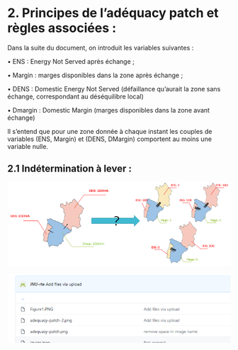 # 2.	Principes de l’adéquacy patch et règles associées :

Dans la suite du document, on introduit les variables suivantes :

•	ENS : Energy Not Served après échange ;

•	Margin : marges disponibles dans la zone après échange ;

•	DENS : Domestic Energy Not Served (défaillance qu’aurait la zone sans échange, correspondant au déséquilibre local)

•	Dmargin : Domestic Margin (marges disponibles dans la zone avant échange)

Il s’entend que pour une zone donnée à chaque instant les couples de variables (ENS, Margin) et (DENS, DMargin) comportent au moins une variable nulle.

## 2.1 Indétermination à lever :

![adequacy-patch](img/Figure1.PNG)

![adequacy-patch2](img/Capture.PNG)
